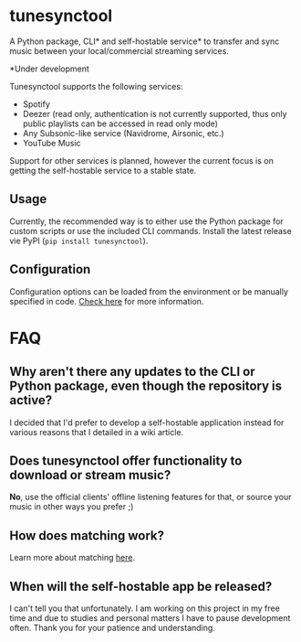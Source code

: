 # tunesynctool

A Python package, CLI* and self-hostable service* to transfer and sync music between your local/commercial streaming services.

*Under development

Tunesynctool supports the following services:
- Spotify
- Deezer (read only, authentication is not currently supported, thus only public playlists can be accessed in read only mode)
- Any Subsonic-like service (Navidrome, Airsonic, etc.)
- YouTube Music

Support for other services is planned, however the current focus is on getting the self-hostable service to a stable state.

## Usage

Currently, the recommended way is to either use the Python package for custom scripts or use the included CLI commands.
Install the latest release vie PyPI (`pip install tunesynctool`).

## Configuration

Configuration options can be loaded from the environment or be manually specified in code. [Check here](https://github.com/WilliamNT/tunesynctool/wiki/Configuration) for more information.

# FAQ

## Why aren't there any updates to the CLI or Python package, even though the repository is active?
I decided that I'd prefer to develop a self-hostable application instead for various reasons that I detailed in a wiki article.

## Does tunesynctool offer functionality to download or stream music?
**No**, use the official clients' offline listening features for that, or source your music in other ways you prefer ;)

## How does matching work?

Learn more about matching [here](https://github.com/WilliamNT/tunesynctool/wiki/Track-matching).

## When will the self-hostable app be released?
I can't tell you that unfortunately. I am working on this project in my free time and due to studies and personal matters I have to pause development often.
Thank you for your patience and understanding.
